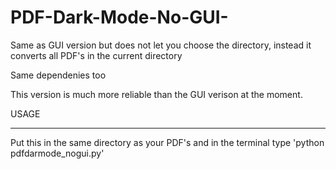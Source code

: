 # PDF-Dark-Mode-No-GUI-
Same as GUI version but does not let you choose the directory, instead it converts all PDF's in the current directory

Same dependenies too

This version is much more reliable than the GUI verison at the moment. 

USAGE
________________________________________________________________

Put this in the same directory as your PDF's and in the terminal type 'python pdfdarmode_nogui.py' 
